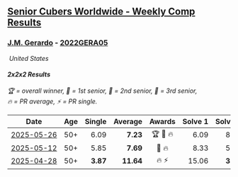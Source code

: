 <style>table {white-space: nowrap;}</style>
<link rel="stylesheet" type="text/css" href="/scw-comp/css/flags.css" />

## [Senior Cubers Worldwide - Weekly Comp Results](/scw-comp/results/)
### [J.M. Gerardo](README.md) - [2022GERA05](https://www.worldcubeassociation.org/persons/2022GERA05?event=222)

<i class="flag flag-US" />&nbsp;United States

#### 2x2x2 Results

<span style="white-space: nowrap;">🏆 = overall winner</span>, <span style="white-space: nowrap;">🥇 = 1st senior</span>, <span style="white-space: nowrap;">🥈 = 2nd senior</span>, <span style="white-space: nowrap;">🥉 = 3rd senior</span>, <span style="white-space: nowrap;">🔥 = PR average</span>, <span style="white-space: nowrap;">⚡ = PR single</span>.

| Date | Age | Single | Average | Awards | Solve 1 | Solve 2 | Solve 3 | Solve 4 | Solve 5 | Video |
| :--: | :--: | --: | --: | :--: | --: | --: | --: | --: | --: | :-- |
| [2025-05-26](../../results/2025-05-26/222.md) | 50+ | 6.09 | **7.23** | 🏆 🥇 🔥 | 6.09 | 8.59 | 6.54 | 6.57 | 8.96 | [Desktop](https://www.facebook.com/events/2135590763616965/permalink/2143920486117326) / [Mobile](https://m.facebook.com/events/2135590763616965?view=permalink&id=2143920486117326) |
| [2025-05-12](../../results/2025-05-12/222.md) | 50+ | 5.85 | **7.69** | 🥈 🔥 | 8.33 | 5.85 | 11.01 | 7.73 | 7.01 | [Desktop](https://www.facebook.com/events/1716950522530027/permalink/1726683261556753) / [Mobile](https://m.facebook.com/events/1716950522530027?view=permalink&id=1726683261556753) |
| [2025-04-28](../../results/2025-04-28/222.md) | 50+ | **3.87** | **11.64** | 🔥 ⚡ | 15.06 | **3.87** | 8.41 | 11.45 | 15.05 | [Desktop](https://www.facebook.com/events/686757560572325/permalink/706221911959223) / [Mobile](https://m.facebook.com/events/686757560572325?view=permalink&id=706221911959223) |


<!-- Global site tag (gtag.js) - Google Analytics -->
<script async src="https://www.googletagmanager.com/gtag/js?id=UA-86348435-3"></script>
<script>window.dataLayer = window.dataLayer || []; function gtag() {dataLayer.push(arguments);} gtag('js', new Date()); gtag('config', 'UA-86348435-3');</script>
